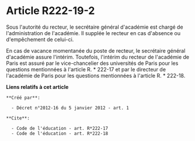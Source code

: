 # Article R222-19-2

Sous l'autorité du recteur, le secrétaire général d'académie est chargé de l'administration de l'académie. Il supplée le
recteur en cas d'absence ou d'empêchement de celui-ci. 

En cas de vacance momentanée du poste de recteur, le secrétaire général d'académie assure l'intérim. Toutefois, l'intérim du
recteur de l'académie de Paris est assuré par le vice-chancelier des universités de Paris pour les questions mentionnées à
l'article R. * 222-17 et par le directeur de l'académie de Paris pour les questions mentionnées à l'article R. * 222-18.

**Liens relatifs à cet article**

	**Créé par**:

	  - Décret n°2012-16 du 5 janvier 2012 - art. 1

	**Cite**:

	  - Code de l'éducation - art. R*222-17
	  - Code de l'éducation - art. R*222-18
